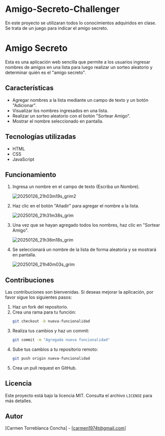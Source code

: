 # Amigo-Secreto-Challenger

En este proyecto se utilizaran todos lo conocimientos adquiridos en clase. Se trata de un juego para indicar el amigo secreto.
# Amigo Secreto

Esta es una aplicación web sencilla que permite a los usuarios ingresar nombres de amigos en una lista para luego realizar un sorteo aleatorio y determinar quién es el "amigo secreto".

## Características

- Agregar nombres a la lista mediante un campo de texto y un botón "Adicionar".
- Visualizar los nombres ingresados en una lista.
- Realizar un sorteo aleatorio con el botón "Sortear Amigo".
- Mostrar el nombre seleccionado en pantalla.

## Tecnologías utilizadas

- HTML
- CSS
- JavaScript

## Funcionamiento

1. Ingresa un nombre en el campo de texto (Escriba un Nombre).

   ![20250126_21h03m19s_grim2](https://github.com/user-attachments/assets/de39e126-7dbb-4ac7-a209-472dac6313e6)

   
2. Haz clic en el botón "Añadir" para agregar el nombre a la lista.

   ![20250126_21h31m38s_grim](https://github.com/user-attachments/assets/8cc4073b-83c0-4141-84d8-7bbb1d0281de)

   
3. Una vez que se hayan agregado todos los nombres, haz clic en "Sortear Amigo".

   ![20250126_21h36m18s_grim](https://github.com/user-attachments/assets/b3f30c2d-e51c-4e9b-9497-409b8454ea4c)

   
4. Se seleccionará un nombre de la lista de forma aleatoria y se mostrará en pantalla.

   ![20250126_21h40m03s_grim](https://github.com/user-attachments/assets/545f262f-a2cb-4aa5-9018-3727a292b148)
   

## Contribuciones

Las contribuciones son bienvenidas. Si deseas mejorar la aplicación, por favor sigue los siguientes pasos:

1. Haz un fork del repositorio.
2. Crea una rama para tu función:
   ```bash
   git checkout -b nueva-funcionalidad
   ```
3. Realiza tus cambios y haz un commit:
   ```bash
   git commit -m "Agregada nueva funcionalidad"
   ```
4. Sube tus cambios a tu repositorio remoto:
   ```bash
   git push origin nueva-funcionalidad
   ```
5. Crea un pull request en GitHub.

## Licencia

Este proyecto está bajo la licencia MIT. Consulta el archivo `LICENSE` para más detalles.

## Autor

[Carmen Torreblanca Concha] - [carmen1974t@gmail.com]

